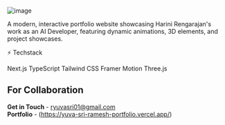 ![image](https://github.com/user-attachments/assets/4ba30bf8-9712-4dd9-914e-e009d5fd65f3)

A modern, interactive portfolio website showcasing Harini Rengarajan's work as an AI Developer, featuring dynamic animations, 3D elements, and project showcases.

⚡ Techstack

Next.js
TypeScript
Tailwind CSS
Framer Motion
Three.js
## For Collaboration
**Get in Touch** - ryuvasri01@gmail.com<br>
**Portfolio** - (https://yuva-sri-ramesh-portfolio.vercel.app/)
